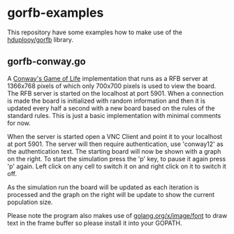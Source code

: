 # gorfb-examples

This repository have some examples how to make use of the [hduplooy/gorfb](https://github.com/hduplooy/gorfb) library.

## gorfb-conway.go 

A [Conway's Game of Life](https://en.wikipedia.org/wiki/Conway%27s_Game_of_Life) implementation that runs as a RFB server at 1366x768 pixels of which only 700x700 pixels is used to view the board. The RFB server is started on the localhost at port 5901. When a connection is made the board is initialized with random information and then it is updated every half a second with a new board based on the rules of the standard rules. This is just a basic implementation with minimal comments for now. 

When the server is started open a VNC Client and point it to your localhost at port 5901. The server will then require authentication, use 'conway12' as the authentication text. The starting board will now be shown with a graph on the right. To start the simulation press the 'p' key, to pause it again press 'p' again. Left click on any cell to switch it on and right click on it to switch it off. 

As the simulation run the board will be updated as each iteration is processed and the graph on the right will be update to show the current population size.

Please note the program also makes use of [golang.org/x/image/font](https://godoc.org/golang.org/x/image/font) to draw text in the frame buffer so please install it into your GOPATH.


